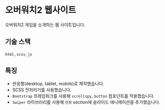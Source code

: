 # 오버워치2 웹사이트
오버워치2 게임을 소개하는 웹 사이트입니다.

## 기술 스택
`html`, `scss`, `js`

## 특징
- 반응형(desktop, tablet, mobile)로 제작했습니다.
- SCSS 전처리기를 사용했습니다.
- `Bootstrap` 프레임워크를 사용해 `scrollspy`, `button` 컴포넌트를 적용했습니다.
- `Swiper` 라이브러리를 사용해 `전장` section에 슬라이드 애니메이션을 추가했습니다.